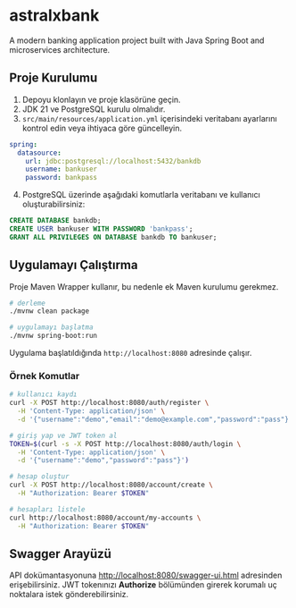 # astralxbank
A modern banking application project built with Java Spring Boot and microservices architecture.

## Proje Kurulumu

1. Depoyu klonlayın ve proje klasörüne geçin.
2. JDK 21 ve PostgreSQL kurulu olmalıdır.
3. `src/main/resources/application.yml` içerisindeki veritabanı ayarlarını kontrol edin veya ihtiyaca göre güncelleyin.

```yaml
spring:
  datasource:
    url: jdbc:postgresql://localhost:5432/bankdb
    username: bankuser
    password: bankpass
```

4. PostgreSQL üzerinde aşağıdaki komutlarla veritabanı ve kullanıcı oluşturabilirsiniz:

```sql
CREATE DATABASE bankdb;
CREATE USER bankuser WITH PASSWORD 'bankpass';
GRANT ALL PRIVILEGES ON DATABASE bankdb TO bankuser;
```

## Uygulamayı Çalıştırma

Proje Maven Wrapper kullanır, bu nedenle ek Maven kurulumu gerekmez.

```bash
# derleme
./mvnw clean package

# uygulamayı başlatma
./mvnw spring-boot:run
```

Uygulama başlatıldığında `http://localhost:8080` adresinde çalışır.

### Örnek Komutlar

```bash
# kullanıcı kaydı
curl -X POST http://localhost:8080/auth/register \
  -H 'Content-Type: application/json' \
  -d '{"username":"demo","email":"demo@example.com","password":"pass"}'

# giriş yap ve JWT token al
TOKEN=$(curl -s -X POST http://localhost:8080/auth/login \
  -H 'Content-Type: application/json' \
  -d '{"username":"demo","password":"pass"}')

# hesap oluştur
curl -X POST http://localhost:8080/account/create \
  -H "Authorization: Bearer $TOKEN"

# hesapları listele
curl http://localhost:8080/account/my-accounts \
  -H "Authorization: Bearer $TOKEN"
```

## Swagger Arayüzü

API dokümantasyonuna [http://localhost:8080/swagger-ui.html](http://localhost:8080/swagger-ui.html) adresinden erişebilirsiniz. JWT tokenınızı **Authorize** bölümünden girerek korumalı uç noktalara istek gönderebilirsiniz.
